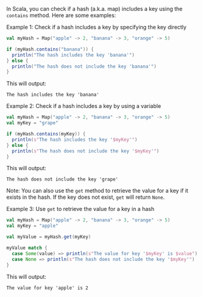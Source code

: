 In Scala, you can check if a hash (a.k.a. map) includes a key using the `contains` method. Here are some examples: 

Example 1: Check if a hash includes a key by specifying the key directly

```scala
val myHash = Map("apple" -> 2, "banana" -> 3, "orange" -> 5)

if (myHash.contains("banana")) {
  println("The hash includes the key 'banana'")
} else {
  println("The hash does not include the key 'banana'")
}
```

This will output: 
```
The hash includes the key 'banana'
```

Example 2: Check if a hash includes a key by using a variable

```scala
val myHash = Map("apple" -> 2, "banana" -> 3, "orange" -> 5)
val myKey = "grape"

if (myHash.contains(myKey)) {
  println(s"The hash includes the key '$myKey'")
} else {
  println(s"The hash does not include the key '$myKey'")
}
```

This will output: 
```
The hash does not include the key 'grape'
```

Note: You can also use the `get` method to retrieve the value for a key if it exists in the hash. If the key does not exist, `get` will return `None`. 

Example 3: Use `get` to retrieve the value for a key in a hash

```scala
val myHash = Map("apple" -> 2, "banana" -> 3, "orange" -> 5)
val myKey = "apple"

val myValue = myHash.get(myKey)

myValue match {
  case Some(value) => println(s"The value for key '$myKey' is $value")
  case None => println(s"The hash does not include the key '$myKey'")
}
```

This will output: 
```
The value for key 'apple' is 2
```